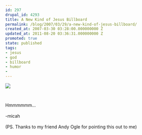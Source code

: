 ```yaml
---
id: 297
drupal_id: 4293
title: A New Kind of Jesus Billboard
permalink: /blog/2007/03/29/a-new-kind-of-jesus-billboard/
created_at: 2007-03-30 03:28:00.000000000 Z
updated_at: 2011-08-20 03:36:31.000000000 Z
promoted: true
state: published
tags:
- jesus
- god
- billboard
- humor
- 
---
```

<a href="http://bp2.blogger.com/_RkQnU8sPjpM/Rg0QneIGLYI/AAAAAAAAAAM/wBa-xPVBtnQ/s1600-h/ill-be-back.jpg"><img style="display:block;text-align:center;cursor:hand;margin:0 auto 10px;" src="http://bp2.blogger.com/_RkQnU8sPjpM/Rg0QneIGLYI/AAAAAAAAAAM/wBa-xPVBtnQ/s320/ill-be-back.jpg" border="0" /></a><br /><br />Hmmmmmm...<br /><br />-micah<br /><br />(PS. Thanks to my friend Andy Ogle for pointing this out to me)
